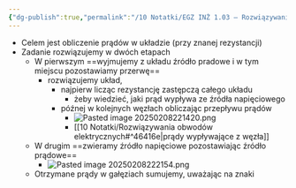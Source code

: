 ```yaml
---
{"dg-publish":true,"permalink":"/10 Notatki/EGZ INŻ 1.03 – Rozwiązywanie obwodów elektrycznych liniowych – metoda superpozycji na (wybranym) przykładzie/","tags":["wiedza/zettel"]}
---
```


* Celem jest obliczenie prądów w układzie (przy znanej rezystancji)
* Zadanie rozwiązujemy w dwóch etapach
	* W pierwszym ==wyjmujemy z układu źródło pradowe i w tym miejscu pozostawiamy przerwę==
		* rozwiązujemy układ,
			* najpierw licząc rezystancję zastępczą całego układu
				* żeby wiedzieć, jaki prąd wypływa ze źródła napięciowego
			* późnej w kolejnych węzłach obliczając przepływu prądów
				* ![Pasted image 20250208221420.png](/img/user/80%20Zasoby/Pasted%20image%2020250208221420.png)
				* [[10 Notatki/Rozwiązywania obwodów elektrycznych#^46416e\|prądy wypływające z węzła]]
	* W drugim ==zwieramy źródło napięciowe pozostawiając źródło prądowe==
		* ![Pasted image 20250208222154.png](/img/user/80%20Zasoby/Pasted%20image%2020250208222154.png)
	* Otrzymane prądy w gałęziach sumujemy, uważając na znaki